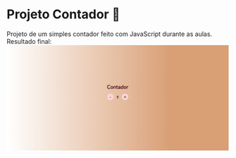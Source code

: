 # Projeto Contador 🚀
Projeto de um simples contador feito com JavaScript durante as aulas. 
Resultado final:
![ProjetoFinal](assets/projeto-final.png)